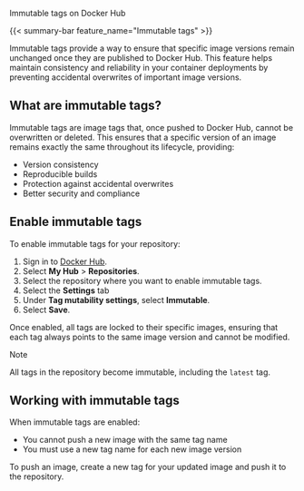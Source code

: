 Immutable tags on Docker Hub

{{< summary-bar feature_name="Immutable tags" >}}

Immutable tags provide a way to ensure that specific image versions remain unchanged once they are published to Docker Hub. This feature helps maintain consistency and reliability in your container deployments by preventing accidental overwrites of important image versions.

## What are immutable tags?

Immutable tags are image tags that, once pushed to Docker Hub, cannot be overwritten or deleted. This ensures that a specific version of an image remains exactly the same throughout its lifecycle, providing:

- Version consistency
- Reproducible builds
- Protection against accidental overwrites
- Better security and compliance

## Enable immutable tags

To enable immutable tags for your repository:

1. Sign in to [Docker Hub](https://hub.docker.com).
2. Select **My Hub** > **Repositories**.
3. Select the repository where you want to enable immutable tags.
4. Select the **Settings** tab
5. Under **Tag mutability settings**, select **Immutable**.
6. Select **Save**.

Once enabled, all tags are locked to their specific images, ensuring that each tag always points to the same image version and cannot be modified.

 > [!NOTE]
>
> All tags in the repository become immutable, including the `latest` tag.

## Working with immutable tags

When immutable tags are enabled:

- You cannot push a new image with the same tag name
- You must use a new tag name for each new image version

To push an image, create a new tag for your updated image and push it to the repository.





